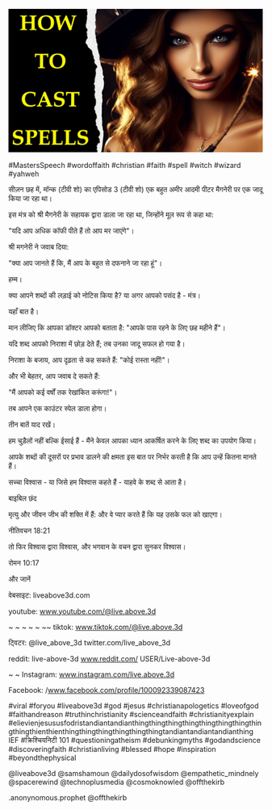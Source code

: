 ![Video cover image](../cover.jpg "cover photo")

#MastersSpeech #wordoffaith #christian #faith #spell #witch #wizard #yahweh

सीज़न छह में, मॉन्क (टीवी शो) का एपिसोड 3 (टीवी शो) एक बहुत अमीर आदमी पीटर मैगनेरी पर एक जादू किया जा रहा था।

इस मंत्र को श्री मैगनेरी के सहायक द्वारा डाला जा रहा था, जिन्होंने मूल रूप से कहा था:

"यदि आप अधिक कॉफी पीते हैं तो आप मर जाएंगे"।

श्री मगनेरी ने जवाब दिया:

"क्या आप जानते हैं कि, मैं आप के बहुत से दफनाने जा रहा हूं"।

हम्म।

क्या आपने शब्दों की लड़ाई को नोटिस किया है? या अगर आपको पसंद है - मंत्र।

यहाँ बात है।

मान लीजिए कि आपका डॉक्टर आपको बताता है: "आपके पास रहने के लिए छह महीने हैं"।

यदि शब्द आपको निराशा में छोड़ देते हैं; तब उनका जादू सफल हो गया है।

निराशा के बजाय, आप दृढ़ता से कह सकते हैं: "कोई रास्ता नहीं!"।

और भी बेहतर, आप जवाब दे सकते हैं:

"मैं आपको कई वर्षों तक रेखांकित करूंगा!"।

तब आपने एक काउंटर स्पेल डाला होगा।

तीन बातें याद रखें।

हम चुड़ैलों नहीं बल्कि ईसाई हैं - मैंने केवल आपका ध्यान आकर्षित करने के लिए शब्द का उपयोग किया।

आपके शब्दों की दूसरों पर प्रभाव डालने की क्षमता इस बात पर निर्भर करती है कि आप उन्हें कितना मानते हैं।

सच्चा विश्वास - या जिसे हम विश्वास कहते हैं - याहवे के शब्द से आता है।

बाइबिल छंद

मृत्यु और जीवन जीभ की शक्ति में हैं: और वे प्यार करते हैं कि यह उसके फल को खाएगा।

नीतिवचन 18:21

तो फिर विश्वास द्वारा विश्वास, और भगवान के वचन द्वारा सुनकर विश्वास।

रोमन 10:17

और जानें

वेबसाइट: liveabove3d.com

youtube: www.youtube.com/@live.above.3d

~ ~ ~ ~ ~ ~~ tiktok: www.tiktok.com/@live.above.3d

ट्विटर: @live_above_3d twitter.com/live_above_3d

reddit: live-above-3d www.reddit.com/ USER/Live-above-3d

~ ~ Instagram: www.instagram.com/live.above.3d

Facebook: /www.facebook.com/profile/100092339087423

#viral #foryou #liveabove3d #god #jesus #christianapologetics #loveofgod #faithandreason #truthinchristianity #scienceandfaith #christianityexplain #elievienjesususfodristandiantandianthingthingthingthingthingthingthingthingthingthienthienthingthingthingthingthingthingtandiantandiantandianthing IEF #क्रिश्चियनिटी 101 #questioningatheism #debunkingmyths #godandscience #discoveringfaith #christianliving #blessed #hope #inspiration #beyondthephysical

@liveabove3d @samshamoun @dailydosofwisdom @empathetic_mindnely @spacerewind @technoplusmedia @cosmoknowled @offthekirb

.anonynomous.prophet @offthekirb